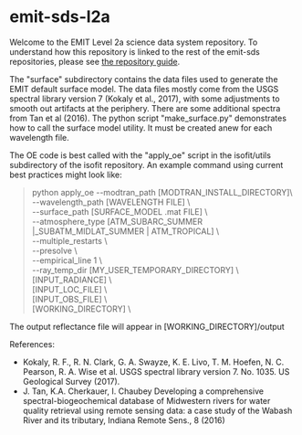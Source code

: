 # emit-sds-l2a

Welcome to the EMIT Level 2a science data system repository.  To understand how this repository is linked to the rest of the emit-sds repositories, please see [the repository guide](https://github.jpl.nasa.gov/emit-sds/emit-main/wiki/Repository-Guide).

The "surface" subdirectory contains the data files used to generate the EMIT default surface model.  The data files mostly come from the USGS spectral library version 7 (Kokaly et al., 2017), with some adjustments to smooth out artifacts at the periphery.   There are some additional spectra from Tan et al (2016). The python script "make_surface.py" demonstrates how to call the surface model utility.  It must be created anew for each wavelength file.

The OE code is best called with the "apply_oe" script in the isofit/utils subdirectory of the isofit repository.  An example command using current best practices might look like:

>  python apply_oe --modtran_path [MODTRAN_INSTALL_DIRECTORY]\  
          --wavelength_path [WAVELENGTH FILE]  \  
          --surface_path [SURFACE_MODEL .mat FILE]  \  
          --atmosphere_type [ATM_SUBARC_SUMMER |_SUBATM_MIDLAT_SUMMER | ATM_TROPICAL]  \  
          --multiple_restarts  \  
          --presolve  \  
          --empirical_line 1  \  
          --ray_temp_dir [MY_USER_TEMPORARY_DIRECTORY]  \  
          [INPUT_RADIANCE]  \  
          [INPUT_LOC_FILE]  \  
          [INPUT_OBS_FILE]  \  
          [WORKING_DIRECTORY]  \  
        
The output reflectance file will appear in [WORKING_DIRECTORY]/output

References:
- Kokaly, R. F., R. N. Clark, G. A. Swayze, K. E. Livo, T. M. Hoefen, N. C. Pearson, R. A. Wise et al. USGS spectral library version 7. No. 1035. US Geological Survey (2017).
- J. Tan, K.A. Cherkauer, I. Chaubey Developing a comprehensive spectral-biogeochemical database of Midwestern rivers for water quality retrieval using remote sensing data: a case study of the Wabash River and its tributary, Indiana Remote Sens., 8 (2016)
